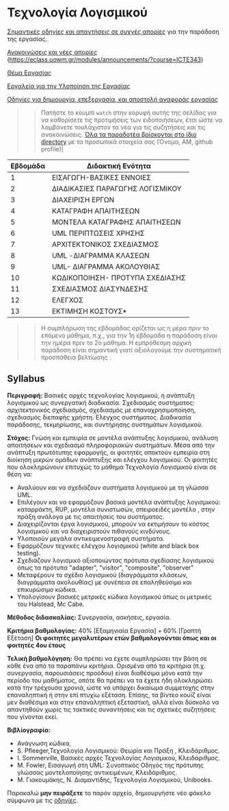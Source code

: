 # Τεχνολογία Λογισμικού 

[Σημαντικές οδηγίες και απαντήσεις σε συχνές απορίες](https://github.com/Technologia-Logismikou-UoWM/sw.github.io/blob/main) για την παράδοση της εργασίας.

[Ανακοινώσεις και νέες απορίες ](https://github.com/Technologia-Logismikou-UoWM/Ergasia-2023-24/discussions) (https://eclass.uowm.gr/modules/announcements/?course=ICTE343)

[Θέμα Εργασίας](https://github.com/Technologia-Logismikou-UoWM/sw.github.io/blob/main/dev)

[Εργαλεία για την Υλοποίηση της Εργασίας](https://github.com/Technologia-Logismikou-UoWM/sw.github.io/blob/main/tools/)

[Οδηγίες για δημιουργία, επεξεργασία, και αποστολή αναφοράς εργασίας](https://github.com/Technologia-Logismikou-UoWM/sw.github.io/blob/main/guide)

>> Πατήστε το κουμπί `watch` στην κορυφή αυτής της σελίδας για να καθορίσετε τις προτιμήσεις των ειδοποιήσεων, έτσι ώστε να λαμβάνετε τουλάχιστον τα νέα για τις συζητήσεις και τις ανακοινώσεις.
>> [Όλα τα παραδοτέα βρίσκονται στο ίδιο directory](https://github.com/Technologia-Logismikou-UoWM/sw.github.io/blob/main/deliverables) με τα προσωπικά στοιχεία σας (Όνομα, ΑΜ, github profile)| 

| Εβδομάδα | Διδακτική Ενότητα|
| --- | --- |
| 1 | ΕΙΣΑΓΩΓΗ-ΒΑΣΙΚΕΣ ΕΝΝΟΙΕΣ | 
| 2 | ΔΙΑΔΙΚΑΣΙΕΣ ΠΑΡΑΓΩΓΗΣ ΛΟΓΙΣΜΙΚΟΥ | 
| 3 | ΔΙΑΧΕΙΡΙΣΗ ΕΡΓΩΝ |
| 4 | ΚΑΤΑΓΡΑΦΗ ΑΠΑΙΤΗΣΕΩΝ |
| 5 | ΜΟΝΤΕΛΑ ΚΑΤΑΓΡΑΦΗΣ ΑΠΑΙΤΗΣΕΩΝ |
| 6 | UML ΠΕΡΙΠΤΩΣΕΙΣ ΧΡΗΣΗΣ |
| 7 | ΑΡΧΙΤΕΚΤΟΝΙΚΟΣ ΣΧΕΔΙΑΣΜΟΣ |
| 8 | UML -ΔΙΑΓΡΑΜΜΑ ΚΛΑΣΕΩΝ  |
| 9 | UΜL- ΔΙΑΓΡΑΜΜΑ ΑΚΟΛΟΥΘΙΑΣ |
| 10 | ΚΩΔΙΚΟΠΟΙΗΣΗ- ΠΡΟΤΥΠΑ ΣΧΕΔΙΑΣΗΣ |
| 11 | ΣΧΕΔΙΑΣΜΟΣ ΔΙΑΣΥΝΔΕΣΗΣ |
| 12 | ΕΛΕΓΧΟΣ |
| 13 | ΕΚΤΙΜΗΣΗ ΚΟΣΤΟΥΣ* | 

>> Η συμπλήρωση της εβδομάδας ορίζεται ως η μέρα πριν το επόμενο μάθημα, π.χ., για την 1η εβδομάδα η παράδοση είναι την ημέρα πριν το 2ο μάθημα. Η εμπρόθεσμη αρχική παράδοση είναι σημαντική γιατί αξιολογούμε την συστηματική προσπάθεια βελτίωσης .

## Syllabus

**Περιγραφή:** Βασικές αρχές τεχνολογίας λογισμικού, η ανάπτυξη λογισμικού ως συνεργατική διαδικασία. Σχεδιασμός συστήματος: αρχιτεκτονικός σχεδιασμός, σχεδιασμός με επαναχρησιμοποίηση, σχεδιασμός διεπαφής χρήστη. Eλεγχος συστήματος. Διαδικασία παράδοσης, τεκμηρίωσης, και συντήρησης συστημάτων λογισμικού.



**Στόχος:** Γνώση και εμπειρία σε μοντέλα ανάπτυξης λογισμικού, ανάλυση απαιτήσεων και σχεδιασμό πληροφοριακών συστημάτων. Μέσα από την ανάπτυξη πρωτότυπης εφαρμογής, οι φοιτητές αποκτούν εμπειρία στη διοίκηση μικρών ομάδων ανάπτυξης και ελέγχου λογισμικού. Οι φοιτητές που ολοκληρώνουν επιτυχώς το μάθημα Τεχνολογία Λογισμικού είναι σε θέση να:

* Αναλύουν και να σχεδιάζουν συστήματα λογισμικού με τη γλώσσα UML.
* Επιλέγουν και να εφαρμόζουν βασικά μοντέλα ανάπτυξης λογισμικού: καταρράκτη, RUP, μοντέλα συνιστωσών, σπειροειδές μοντέλο , στην πράξη ανάλογα με τις απαιτήσεις του συστήματος. 
* Διαχειρίζονται έργα λογισμικού, μπορούν να εκτιμήσουν το κόστος λογισμικού και να διαχειριστούν πιθανούς κινδύνους.
* Υλοποιούν μεγάλα αντικειμενοστραφή συστήματα.
* Εφαρμόζουν τεχνικές ελέγχου λογισμικού (white and black box testing).
* Σχεδιάζουν λογισμικό αξιοποιώντας πρότυπα σχεδίασης λογισμικού όπως τα πρότυπα "adapter", "visitor", "composite", "observer"
* Μεταφέρουν το σχέδιο λογισμικού (διαγράμματα κλάσεων, διαγράμματα ακολουθίας) με συνέπεια σε επαληθεύσιμο και επικυρώσιμο κώδικα.
* Υπολογίσουν βασικές μετρικές κώδικα λογισμικού όπως οι μετρικές του Halstead, Mc Cabe.


**Μέθοδος διδασκαλίας:** Συνεργασία, ασκήσεις, εργασία.


**Κριτήρια βαθμολογίας:**  40% [Εξαμηνιαία Εργασία] + 60% [Γραπτή Εξέταση] **Οι φοιτητές μεγαλυτέρων ετών βαθμολογούνται όπως και οι φοιτητές 4ου έτους**

**Τελική βαθμολόγηση:** Θα πρέπει να έχετε συμπληρώσει την βάση σε κάθε ένα από τα παραπάνω κριτήρια. Ορισμένα από τα κριτήρια (π.χ. συνεργασία, παρουσιάσεις προόδου) είναι διαθέσιμα μόνο κατά την περίοδο του μαθήματος, οπότε θα πρέπει να τα έχετε ήδη ολοκληρώσει κατά την τρέχουσα χρονιά, ώστε να υπάρχει δικαίωμα συμμετοχής στην επαναληπτική ή στην επί πτυχίω εξέταση. Επίσης, τα βίντεο κουϊζ είναι μεν διαθέσιμα και στην επαναληπτική εξεταστική, αλλά είναι δύσκολο να απαντηθούν χωρίς τις τακτικές συναντήσεις και τις σχετικές συζητήσεις που γίνονται εκεί. 

**Βιβλίογραφία:** 
* Ανάγνωση κώδικα, 
* S. Pfleeger,Τεχνολογία Λογισμικού: Θεωρία και Πράξη , Κλειδάριθμος.
* Ι. Sommerville, Βασικές αρχές Τεχνολογίας Λογισμικού, Κλειδάριθμος.
* Μ. Fowler, Εισαγωγή στη UML: Συνοπτικός Οδηγός της πρότυπης γλώσσας μοντελοποίησης αντικειμένων, Κλειδάριθμος.
* Μ. Γιακουμάκης, Ν. Διαμαντίδης, Τεχνολογία Λογισμικού, Unibooks.



Παρακαλώ **μην πειράξετε** το παρόν αρχείο, δημιουργήστε νέο φάκελο σύμφωνα με τις [οδηγίες](https://github.com/Technologia-Logismikou-UoWM/sw.github.io/blob/main/submit).
